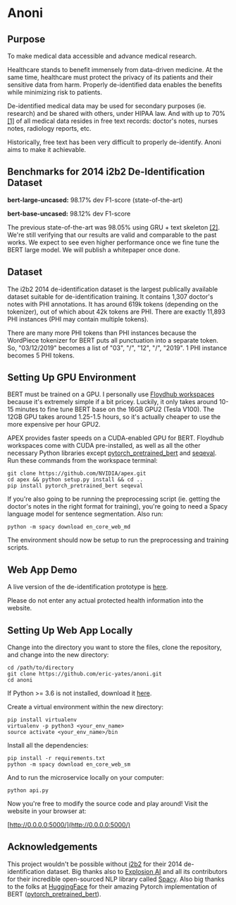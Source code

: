 # Anoni

## Purpose

To make medical data accessible and advance medical research.

Healthcare stands to benefit immensely from data-driven medicine. At the same time, healthcare must protect the privacy of its patients and their sensitive data from harm. Properly de-identified data enables the benefits while minimizing risk to patients.

De-identified medical data may be used for secondary purposes (ie. research) and be shared with others, under HIPAA law. And with up to 70% [[1]](https://www.ncbi.nlm.nih.gov/pubmed/28323609) of all medical data resides in free text records: doctor's notes, nurses notes, radiology reports, etc. 

Historically, free text has been very difficult to properly de-identify. Anoni aims to make it achievable.


## Benchmarks for 2014 i2b2 De-Identification Dataset

**bert-large-uncased:** 98.17% dev F1-score (state-of-the-art)

**bert-base-uncased:** 98.12% dev F1-score

The previous state-of-the-art was 98.05% using GRU + text skeleton [[2]](https://www.ncbi.nlm.nih.gov/pmc/articles/PMC5872383/#Tab3). We're still verifying that our results are valid and comparable to the past works. We expect to see even higher performance once we fine tune the BERT large model. We will publish a whitepaper once done.

## Dataset

The i2b2 2014 de-identification dataset is the largest publically available dataset suitable for de-identification training. It contains 1,307 doctor's notes with PHI annotations. It has around 619k tokens (depending on the tokenizer), out of which about 42k tokens are PHI. There are exactly 11,893 PHI instances (PHI may contain multiple tokens).

There are many more PHI tokens than PHI instances because the WordPiece tokenizer for BERT puts all punctuation into a separate token. So, "03/12/2019" becomes a list of "03", "/", "12", "/", "2019". 1 PHI instance becomes 5 PHI tokens.

## Setting Up GPU Environment

BERT must be trained on a GPU. I personally use [Floydhub workspaces](https://docs.floydhub.com/guides/workspace/) because it's extremely simple if a bit pricey. Luckily, it only takes around 10-15 minutes to fine tune BERT base on the 16GB GPU2 (Tesla V100). The 12GB GPU takes around 1.25-1.5 hours, so it's actually cheaper to use the more expensive per hour GPU2.

APEX provides faster speeds on a CUDA-enabled GPU for BERT. Floydhub workspaces come with CUDA pre-installed, as well as all the other necessary Python libraries except [pytorch_pretrained_bert](https://github.com/huggingface/pytorch-pretrained-BERT) and [seqeval](https://github.com/chakki-works/seqeval). Run these commands from the workspace terminal:

```
git clone https://github.com/NVIDIA/apex.git
cd apex && python setup.py install && cd ..
pip install pytorch_pretrained_bert seqeval
```

If you're also going to be running the preprocessing script (ie. getting the doctor's notes in the right format for training), you're going to need a Spacy language model for sentence segmentation. Also run:

```
python -m spacy download en_core_web_md
```

The environment should now be setup to run the preprocessing and training scripts.

## Web App Demo

A live version of the de-identification prototype is [here](https://deidentify.ml/demo).

Please do not enter any actual protected health information into the website.

## Setting Up Web App Locally

Change into the directory you want to store the files, clone the repository, and change into the new directory:

```
cd /path/to/directory
git clone https://github.com/eric-yates/anoni.git
cd anoni
```

If Python >= 3.6 is not installed, download it [here](https://www.python.org/downloads/).

Create a virtual environment within the new directory:

```
pip install virtualenv
virtualenv -p python3 <your_env_name>
source activate <your_env_name>/bin
```

Install all the dependencies:

```
pip install -r requirements.txt
python -m spacy download en_core_web_sm
```

And to run the microservice locally on your computer:

`python api.py`

Now you're free to modify the source code and play around! Visit the website in your browser at:

[http://0.0.0.0:5000/](http://0.0.0.0:5000/)

## Acknowledgements

This project wouldn't be possible without [i2b2](https://www.i2b2.org/about/) for their 2014 de-identification dataset. Big thanks also to [Explosion AI](https://explosion.ai) and all its contributors for their incredible open-sourced NLP library called [Spacy](https://github.com/explosion/spaCy). Also big thanks to the folks at [HuggingFace](https://huggingface.co/) for their amazing Pytorch implementation of BERT ([pytorch_pretrained_bert](https://github.com/huggingface/pytorch-pretrained-BERT)).

